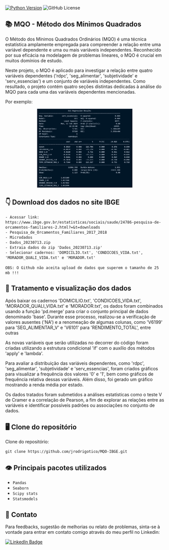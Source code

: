 [![Python Version](https://img.shields.io/badge/python-3.11.6-blue.svg)](https://www.python.org/downloads/)
![GitHub License](https://img.shields.io/github/license/jrodrigotico/python)

## 	:books: MQO - Método dos Mínimos Quadrados
O Método dos Mínimos Quadrados Ordinários (MQO) é uma técnica estatística amplamente empregada para compreender a relação entre uma variável dependente e uma ou mais variáveis independentes. Reconhecido por sua eficácia na modelagem de problemas lineares, o MQO é crucial em muitos domínios de estudo. 

Neste projeto, o MQO é aplicado para investigar a relação entre quatro variáveis dependentes ('rdpc', 'seg_alimentar', 'subjetividade' e 'serv_essencias') e um conjunto de variáveis independentes. Como resultado, o projeto contém quatro seções distintas dedicadas à análise do MQO para cada uma das variáveis dependentes mencionadas.

Por exemplo:
<p align="center">
  <img src="https://github.com/jrodrigotico/MQO-IBGE/blob/imagens/ols_imagem.png" width=60%>
</p> 




## 	:point_down: Download dos dados no site IBGE
```
- Acessar link: https://www.ibge.gov.br/estatisticas/sociais/saude/24786-pesquisa-de-orcamentos-familiares-2.html?=&t=downloads
- Pesquisa_de_Orcamentos_Familiares_2017_2018
- Microdados
- Dados_20230713.zip
- Extraia dados do zip 'Dados_20230713.zip'
- Selecionar cadernos: 'DOMICILIO.txt', 'CONDICOES_VIDA.txt', 'MORADOR_QUALI_VIDA.txt' e 'MORADOR.txt'

OBS: O Github não aceita upload de dados que superem o tamanho de 25 mb !!!
```

## 	:construction_worker: Tratamento e visualização dos dados
Após baixar os cadernos 'DOMICILIO.txt', 'CONDICOES_VIDA.txt', 'MORADOR_QUALI_VIDA.txt' e 'MORADOR.txt', os dados foram combinados usando a função 'pd.merge' para criar o conjunto principal de dados denominado 'base'. Durante esse processo, realizou-se a verificação de valores ausentes ('NA') e a renomeação de algumas colunas, como 'V6199' para 'SEG_ALIMENTAR_V' e 'V6101' para 'RENDIMENTO_TOTAL', entre outras

As novas variáveis que serão utilizadas no decorrer do código foram criadas utilizando a estrutura condicional 'if' com o auxílio dos métodos 'apply' e 'lambda'. 

Para avaliar a distribuição das variáveis dependentes, como 'rdpc', 'seg_alimentar', 'subjetividade' e 'serv_essencias', foram criados gráficos para visualizar a frequência dos valores '0' e '1', bem como gráficos de frequência relativa dessas variáveis. Além disso, foi gerado um gráfico mostrando a renda média por estado.

Os dados tratados foram submetidos a análises estatísticas como o teste V de Cramer e a correlação de Pearson, a fim de explorar as relações entre as variáveis e identificar possíveis padrões ou associações no conjunto de dados.


## 	:desktop_computer: Clone do repositório
Clone do repositório:

```
git clone https://github.com/jrodrigotico/MQO-IBGE.git
```


## 	:eye: Principais pacotes utilizados
- ``Pandas``
- ``Seaborn``
- ``Scipy stats``
- ``Statsmodels``


## 	:email: Contato
Para feedbacks, sugestão de melhorias ou relato de problemas, sinta-se à vontade para entrar em contato comigo através do meu perfil no Linkedin:

[![LinkedIn Badge](https://img.shields.io/badge/LinkedIn-0077B5?style=for-the-badge&logo=linkedin&logoColor=white)](https://www.linkedin.com/in/joão-rodrigo-lemes-5603a6154/)



